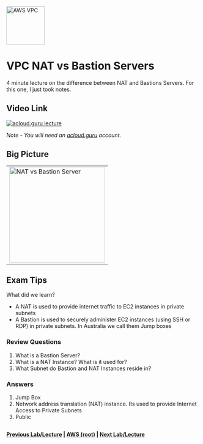 <img src="https://i.imgur.com/4x1VSb6.png" height="100" title="AWS VPC" />


VPC NAT vs Bastion Servers
======

4 minute lecture on the difference between NAT and Bastions Servers.  For this one, I just took notes.
 
  
## Video Link

[![acloud.guru lecture](https://i.imgur.com/KntQnsY.png)](https://acloud.guru/course/aws-certified-solutions-architect-associate/learn/vpc/760c4cd4-a710-9ec3-0e4b-c3b02cfb4ef5/watch)

*Note - You will need an [acloud.guru](acloud.guru) account.*


## Big Picture

<table>
<tr>
<td>
 <img src="https://i.imgur.com/wgMcc5z.png" height="250" title="NAT vs Bastion Server" />
</td>
</tr>
</table>
  

## Exam Tips

What did we learn?

* A NAT is used to provide internet traffic to EC2 instances in private subnets
* A Bastion is used to securely administer EC2 instances (using SSH or RDP) in private subnets. In Australia we call 
  them Jump boxes

     
   
### Review Questions

1.  What is a Bastion Server?
2.  What is a NAT Instance?  What is it used for?
3.  What Subnet do Bastion and NAT Instances reside in?


### Answers

1.  Jump Box
2.  Network address translation (NAT) instance. Its used to provide Internet Access to Private Subnets
3.  Public


 
## 

**[Previous Lab/Lecture](vpc-flow-logs-lab.md) | [AWS (root)](../readme.adoc) | [Next Lab/Lecture](vpc-end-point-lab.md)**









